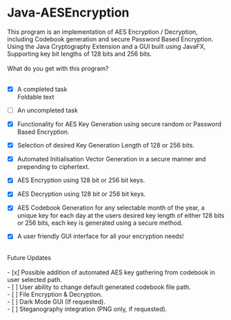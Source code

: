 # Java-AESEncryption
This program is an implementation of AES Encryption / Decryption, including Codebook generation and secure Password Based Encryption. <br />
Using the Java Cryptography Extension and a GUI built using JavaFX, <br />
Supporting key bit lengths of 128 bits and 256 bits. <br />
<br />
What do you get with this program?<br />
<br />

- [x] A completed task  
Foldable text
- [ ] An uncompleted task

- [x] Functionality for AES Key Generation using secure random or Password Based Encryption. <br />
- [x] Selection of desired Key Generation Length of 128 or 256 bits. <br />
- [x] Automated Initialisation Vector Generation in a secure manner and prepending to ciphertext. <br />
- [x] AES Encryption using 128 bit or 256 bit keys. <br />
- [x] AES Decryption using 128 bit or 256 bit keys. <br />
- [x] AES Codebook Generation for any selectable month of the year, a unique key for each day at the users desired key length of either 128 bits or 256 bits, each key is generated using a secure method. <br />
- [x] A user friendly GUI interface for all your encryption needs! <br />
<br />
<!-- end of the list -->
Future Updates <br />
<br />
- [x] Possible addition of automated AES key gathering from codebook in user selected path. <br />
- [ ] User ability to change default generated codebook file path. <br />
- [ ] File Encryption & Decryption. <br />
- [ ] Dark Mode GUI (If requested). <br />
- [ ] Steganography integration (PNG only, if requested). <br />

